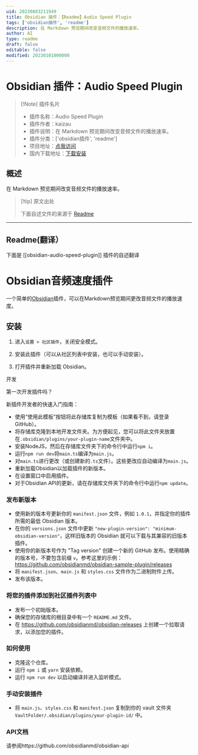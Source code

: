 ```yaml
---
uid: 20230803211949
title: Obsidian 插件：【Readme】Audio Speed Plugin
tags: ['obsidian插件', 'readme']
description: 在 Markdown 预览期间改变音频文件的播放速率。
author: AI
type: readme
draft: false
editable: false
modified: 20230101000000
---
```


# Obsidian 插件：Audio Speed Plugin

> [!Note] 插件名片
> - 插件名称：Audio Speed Plugin
> - 插件作者：kaizau
> - 插件说明：在 Markdown 预览期间改变音频文件的播放速率。
> - 插件分类：['obsidian插件', 'readme']
> - 项目地址：[点我访问](https://github.com/kaizau/obsidian-audio-speed-plugin)
> - 国内下载地址：[下载安装](https://pkmer.cn/products/plugin/pluginMarket/?obsidian-audio-speed-plugin)

## 概述

在 Markdown 预览期间改变音频文件的播放速率。



> [!tip] 原文出处
> 
>下面自述文件的来源于 [Readme](https://ghproxy.net/https://raw.githubusercontent.com/kaizau/obsidian-audio-speed-plugin/main/README.md)
> 

---

## Readme(翻译）

下面是 [[obsidian-audio-speed-plugin]] 插件的自述翻译



# Obsidian音频速度插件

一个简单的[Obsidian](https://obsidian.md)插件，可以在Markdown预览期间更改音频文件的播放速度。

## 安装

1. 进入`设置 > 社区插件`，关闭安全模式。

2. 安装此插件（可以从社区列表中安装，也可以手动安装）。

3. 打开插件并重新加载 Obsidian。

开发

第一次开发插件吗？

新插件开发者的快速入门指南：

- 使用“使用此模板”按钮将此存储库复制为模板（如果看不到，请登录GitHub）。
- 将存储库克隆到本地开发文件夹。为方便起见，您可以将此文件夹放置在`.obsidian/plugins/your-plugin-name`文件夹中。
- 安装NodeJS，然后在存储库文件夹下的命令行中运行`npm i`。
- 运行`npm run dev`将`main.ts`编译为`main.js`。
- 对`main.ts`进行更改（或创建新的`.ts`文件）。这些更改应自动编译为`main.js`。
- 重新加载Obsidian以加载插件的新版本。
- 在设置窗口中启用插件。
- 对于Obsidian API的更新，请在存储库文件夹下的命令行中运行`npm update`。

### 发布新版本

- 使用新的版本号更新你的 `manifest.json` 文件，例如 `1.0.1`，并指定你的插件所需的最低 Obsidian 版本。
- 在你的 `versions.json` 文件中更新 `"new-plugin-version": "minimum-obsidian-version"`，这样旧版本的 Obsidian 就可以下载与其兼容的旧版本插件。
- 使用你的新版本号作为 "Tag version" 创建一个新的 GitHub 发布。使用精确的版本号，不要包含前缀 `v`。参考这里的示例：https://github.com/obsidianmd/obsidian-sample-plugin/releases
- 将 `manifest.json`、`main.js` 和 `styles.css` 文件作为二进制附件上传。
- 发布该版本。

### 将您的插件添加到社区插件列表中

- 发布一个初始版本。
- 确保您的存储库的根目录中有一个 `README.md` 文件。
- 在 https://github.com/obsidianmd/obsidian-releases 上创建一个拉取请求，以添加您的插件。

### 如何使用

- 克隆这个仓库。
- 运行 `npm i` 或 `yarn` 安装依赖。
- 运行 `npm run dev` 以启动编译并进入监听模式。

### 手动安装插件

- 将 `main.js`、`styles.css` 和 `manifest.json` 复制到你的 vault 文件夹 `VaultFolder/.obsidian/plugins/your-plugin-id/` 中。

### API文档

请参阅https://github.com/obsidianmd/obsidian-api



